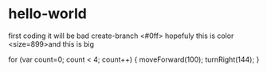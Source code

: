 # hello-world
first coding it will be bad
create-branch
<#0ff> hopefuly this is color <size=899>and this is big

for (var count=0; count < 4; count++) {
moveForward(100);
turnRight(144);
}
